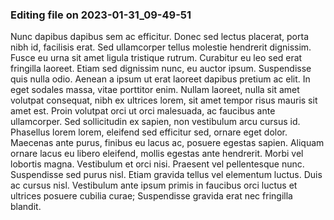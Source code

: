 

### Editing file on 2023-01-31_09-49-51

Nunc dapibus dapibus sem ac efficitur. Donec sed lectus placerat, porta nibh id, facilisis erat. Sed ullamcorper tellus molestie hendrerit dignissim. Fusce eu urna sit amet ligula tristique rutrum. Curabitur eu leo sed erat fringilla laoreet. Etiam sed dignissim nunc, eu auctor ipsum. Suspendisse quis nulla odio. Aenean a ipsum ut erat laoreet dapibus pretium ac elit. In eget sodales massa, vitae porttitor enim. Nullam laoreet, nulla sit amet volutpat consequat, nibh ex ultrices lorem, sit amet tempor risus mauris sit amet est. Proin volutpat orci ut orci malesuada, ac faucibus ante ullamcorper. Sed sollicitudin ex sapien, non vestibulum arcu cursus id. Phasellus lorem lorem, eleifend sed efficitur sed, ornare eget dolor. Maecenas ante purus, finibus eu lacus ac, posuere egestas sapien.
Aliquam ornare lacus eu libero eleifend, mollis egestas ante hendrerit. Morbi vel lobortis magna. Vestibulum et orci nisi. Praesent vel pellentesque nunc. Suspendisse sed purus nisl. Etiam gravida tellus vel elementum luctus. Duis ac cursus nisl. Vestibulum ante ipsum primis in faucibus orci luctus et ultrices posuere cubilia curae; Suspendisse gravida erat nec fringilla blandit.


